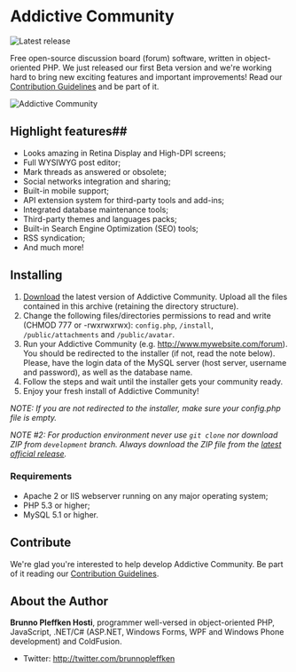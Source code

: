 Addictive Community
===================

![Latest release](https://img.shields.io/github/release/brunnopleffken/addictive-community.svg)

Free open-source discussion board (forum) software, written in object-oriented PHP. We just released our first Beta version and we're working hard to bring new exciting features and important improvements! Read our [Contribution Guidelines](https://github.com/brunnopleffken/addictive-community/blob/master/CONTRIBUTE.md) and be part of it.

![Addictive Community](https://raw.githubusercontent.com/brunnopleffken/addictive-community/3fd1ec6003d1bcb647dc1e36a89dd0506b81a5f1/templates/default/images/screenshot.png)

## Highlight features##

* Looks amazing in Retina Display and High-DPI screens;
* Full WYSIWYG post editor;
* Mark threads as answered or obsolete;
* Social networks integration and sharing;
* Built-in mobile support;
* API extension system for third-party tools and add-ins;
* Integrated database maintenance tools;
* Third-party themes and languages packs;
* Built-in Search Engine Optimization (SEO) tools;
* RSS syndication;
* And much more!

## Installing ##

1. [Download](https://github.com/brunnopleffken/addictive-community/releases) the latest version of Addictive Community. Upload all the files contained in this archive (retaining the directory structure).
2. Change the following files/directories permissions to read and write (CHMOD 777 or -rwxrwxrwx): `config.php`, `/install`, `/public/attachments` and `/public/avatar`.
3. Run your Addictive Community (e.g. http://www.mywebsite.com/forum). You should be redirected to the installer (if not, read the note below). Please, have the login data of the MySQL server (host server, username and password), as well as the database name.
4. Follow the steps and wait until the installer gets your community ready.
5. Enjoy your fresh install of Addictive Community!

*NOTE: If you are not redirected to the installer, make sure your config.php file is empty.*

*NOTE #2: For production environment never use `git clone` nor download ZIP from `development` branch. Always download the ZIP file from the [latest official release](https://github.com/brunnopleffken/addictive-community/releases).*

### Requirements ###

* Apache 2 or IIS webserver running on any major operating system;
* PHP 5.3 or higher;
* MySQL 5.1 or higher.

## Contribute

We're glad you're interested to help develop Addictive Community. Be part of it reading our [Contribution Guidelines](https://github.com/brunnopleffken/addictive-community/blob/master/CONTRIBUTE.md).

## About the Author ##

**Brunno Pleffken Hosti**, programmer well-versed in object-oriented PHP, JavaScript, .NET/C# (ASP.NET, Windows Forms, WPF and Windows Phone development) and ColdFusion.

* Twitter: http://twitter.com/brunnopleffken
